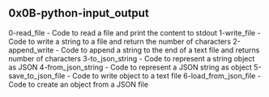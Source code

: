 ## 0x0B-python-input_output

0-read_file - Code to read a file and print the content to stdout
1-write_file - Code to write a string to a file and return the number of characters
2-append_write - Code to append a string to the end of a text file and returns number of characters
3-to_json_string - Code to represent a string object as JSON
4-from_json_string - Code to represent a JSON string as object
5-save_to_json_file - Code to write object to a text file
6-load_from_json_file - Code to create an object from a JSON file
